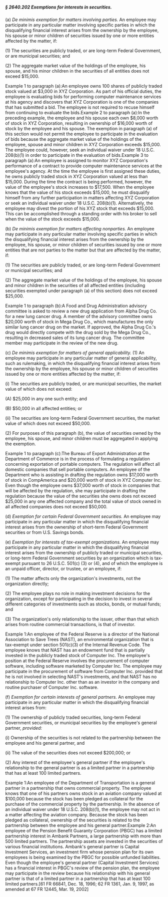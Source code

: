 ##### § 2640.202 Exemptions for interests in securities. #####

(a) *De minimis exemption for matters involving parties.* An employee may participate in any particular matter involving specific parties in which the disqualifying financial interest arises from the ownership by the employee, his spouse or minor children of securities issued by one or more entities affected by the matter, if:

(1) The securities are publicly traded, or are long-term Federal Government, or are municipal securities; and

(2) The aggregate market value of the holdings of the employee, his spouse, and his minor children in the securities of all entities does not exceed $15,000.

Example 1 to paragraph (a):An employee owns 100 shares of publicly traded stock valued at $3,000 in XYZ Corporation. As part of his official duties, the employee is evaluating bids for performing computer maintenance services at his agency and discovers that XYZ Corporation is one of the companies that has submitted a bid. The employee is not required to recuse himself from continuing to evaluate the bids.Example 2 to paragraph (a):In the preceding example, the employee and his spouse each own $8,000 worth of stock in XYZ Corporation, resulting in ownership of $16,000 worth of stock by the employee and his spouse. The exemption in paragraph (a) of this section would not permit the employee to participate in the evaluation of bids because the aggregate market value of the holdings of the employee, spouse and minor children in XYZ Corporation exceeds $15,000. The employee could, however, seek an individual waiver under 18 U.S.C. 208(b)(1) in order to participate in the evaluation of bids.Example 3 to paragraph (a):An employee is assigned to monitor XYZ Corporation's performance of a contract to provide computer maintenance services at the employee's agency. At the time the employee is first assigned these duties, he owns publicly traded stock in XYZ Corporation valued at less than $15,000. During the time the contract is being performed, however, the value of the employee's stock increases to $17,500. When the employee knows that the value of his stock exceeds $15,000, he must disqualify himself from any further participation in matters affecting XYZ Corporation or seek an individual waiver under 18 U.S.C. 208(b)(1). Alternatively, the employee may divest the portion of his XYZ stock that exceeds $15,000. This can be accomplished through a standing order with his broker to sell when the value of the stock exceeds $15,000.

(b) *De minimis exemption for matters affecting nonparties.* An employee may participate in any particular matter involving specific parties in which the disqualifying financial interest arises from the ownership by the employee, his spouse, or minor children of securities issued by one or more entities that are not parties to the matter but that are affected by the matter, if:

(1) The securities are publicly traded, or are long-term Federal Government or municipal securities; and

(2) The aggregate market value of the holdings of the employee, his spouse and minor children in the securities of all affected entities (including securities exempted under paragraph (a) of this section) does not exceed $25,000.

Example 1 to paragraph (b):A Food and Drug Administration advisory committee is asked to review a new drug application from Alpha Drug Co. for a new lung cancer drug. A member of the advisory committee owns $20,000 worth of stock in Mega Drug Co., which manufactures the only similar lung cancer drug on the market. If approved, the Alpha Drug Co.'s drug would directly compete with the drug sold by the Mega Drug Co., resulting in decreased sales of its lung cancer drug. The committee member may participate in the review of the new drug.

(c) *De minimis exemption for matters of general applicability.* (1) An employee may participate in any particular matter of general applicability, such as rulemaking, in which the disqualifying financial interest arises from the ownership by the employee, his spouse or minor children of securities issued by one or more entities affected by the matter, if:

(i) The securities are publicly traded, or are municipal securities, the market value of which does not exceed:

(A) $25,000 in any one such entity; and

(B) $50,000 in all affected entities; or

(ii) The securities are long-term Federal Government securities, the market value of which does not exceed $50,000.

(2) For purposes of this paragraph (b), the value of securities owned by the employee, his spouse, and minor children must be aggregated in applying the exemption.

Example 1 to paragraph (c):The Bureau of Export Administration at the Department of Commerce is in the process of formulating a regulation concerning exportation of portable computers. The regulation will affect all domestic companies that sell portable computers. An employee of the Department who is assisting in drafting the regulation owns $17,000 worth of stock in CompAmerica and $20,000 worth of stock in XYZ Computer Inc. Even though the employee owns $37,000 worth of stock in companies that will be affected by the regulation, she may participate in drafting the regulation because the value of the securities she owns does not exceed $25,000 in any one affected company and the total value of stock owned in all affected companies does not exceed $50,000.

(d) *Exemption for certain Federal Government securities.* An employee may participate in any particular matter in which the disqualifying financial interest arises from the ownership of short-term Federal Government securities or from U.S. Savings bonds.

(e) *Exemption for interests of tax-exempt organizations.* An employee may participate in any particular matter in which the disqualifying financial interest arises from the ownership of publicly traded or municipal securities, or long-term Federal Government securities by an organization which is tax-exempt pursuant to 26 U.S.C. 501(c) (3) or (4), and of which the employee is an unpaid officer, director, or trustee, or an employee, if:

(1) The matter affects only the organization's investments, not the organization directly;

(2) The employee plays no role in making investment decisions for the organization, except for participating in the decision to invest in several different categories of investments such as stocks, bonds, or mutual funds; and

(3) The organization's only relationship to the issuer, other than that which arises from routine commercial transactions, is that of investor.

Example 1:An employee of the Federal Reserve is a director of the National Association to Save Trees (NAST), an environmental organization that is tax-exempt under section 501(c)(3) of the Internal Revenue Code. The employee knows that NAST has an endowment fund that is partially invested in the publicly traded stock of Computer Inc. The employee's position at the Federal Reserve involves the procurement of computer software, including software marketed by Computer Inc. The employee may participate in the procurement of software from Computer Inc. provided that he is not involved in selecting NAST's investments, and that NAST has no relationship to Computer Inc. other than as an investor in the company and routine purchaser of Computer Inc. software.

(f) *Exemption for certain interests of general partners.* An employee may participate in any particular matter in which the disqualifying financial interest arises from:

(1) The ownership of publicly traded securities, long-term Federal Government securities, or municipal securities by the employee's general partner, *provided:*

(i) Ownership of the securities is not related to the partnership between the employee and his general partner, and

(ii) The value of the securities does not exceed $200,000; or

(2) Any interest of the employee's general partner if the employee's relationship to the general partner is as a limited partner in a partnership that has at least 100 limited partners.

Example 1:An employee of the Department of Transportation is a general partner in a partnership that owns commercial property. The employee knows that one of his partners owns stock in an aviation company valued at $100,000 because the stock has been pledged as collateral for the purchase of the commercial property by the partnership. In the absence of an individual waiver under 18 U.S.C. 208(b)(1), the employee may not act in a matter affecting the aviation company. Because the stock has been pledged as collateral, ownership of the securities is related to the partnership between the employee and his general partner.Example 2:An employee of the Pension Benefit Guaranty Corporation (PBGC) has a limited partnership interest in Ambank Partners, a large partnership with more than 500 limited partners. The partnership assets are invested in the securities of various financial institutions. Ambank's general partner is Capital Investment Services, an investment firm whose pension plan for its own employees is being examined by the PBGC for possible unfunded liabilities. Even though the employee's general partner (Capital Investment Services) has a financial interest in PBGC's review of the pension plan, the employee may participate in the review because his relationship with his general partner is that of a limited partner in a partnership that has at least 100 limited partners.[61 FR 66841, Dec. 18, 1996; 62 FR 1361, Jan. 9, 1997, as amended at 67 FR 12445, Mar. 19, 2002]